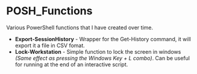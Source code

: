 # POSH_Functions

Various PowerShell functions that I have created over time.

* **Export-SessionHistory** - Wrapper for the Get-History command, it will export it a file in CSV fomat.
* **Lock-Workstation** - Simple function to lock the screen in windows _(Same effect as pressing the Windows Key + L combo)_. Can be useful for running at the end of an interactive script.